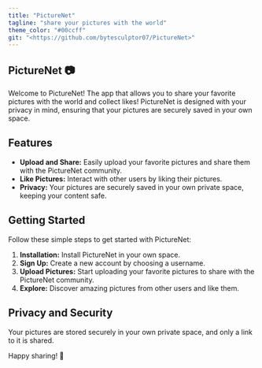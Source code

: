 ```yaml
---
title: "PictureNet"
tagline: "share your pictures with the world"
theme_color: "#00ccff"
git: "<https://github.com/bytesculptor07/PictureNet>"
---
```


## PictureNet 📷
Welcome to PictureNet! The app that allows you to share your favorite pictures with the world and collect likes! PictureNet is designed with your privacy in mind, ensuring that your pictures are securely saved in your own space.

## Features
- **Upload and Share:** Easily upload your favorite pictures and share them with the PictureNet community.
- **Like Pictures:** Interact with other users by liking their pictures.
- **Privacy:** Your pictures are securely saved in your own private space, keeping your content safe.

## Getting Started
Follow these simple steps to get started with PictureNet:

1. **Installation:** Install PictureNet in your own space.
2. **Sign Up:** Create a new account by choosing a username.
3. **Upload Pictures:** Start uploading your favorite pictures to share with the PictureNet community.
4. **Explore:** Discover amazing pictures from other users and like them.

## Privacy and Security
Your pictures are stored securely in your own private space, and only a link to it is shared.


Happy sharing! 📸
